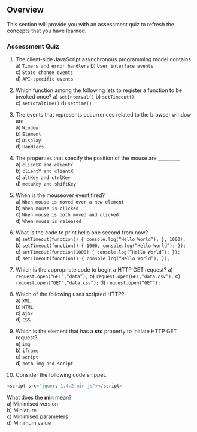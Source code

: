 
## Overview

This section will provide you with an assessment quiz to refresh the concepts that you have learned.


### Assessment Quiz
1. The client-side JavaScript asynchronous programming model contains  
a) `Timers and error handlers` 
b) `User interface events`  
c) `State change events`  
d) `API-specific events`

2. Which function among the following lets to register a function to be invoked once?
a) `setInterval()`
b) `setTimeout()`  
c) `setTotaltime()`
d) `settime()`


3. The events that represents occurrences related to the browser window are  
a) `Window`   
b) `Element`  
c) `Display`  
d) `Handlers`

4. The properties that specify the position of the mouse are _________  
a) `clientX and clientY`  
b) `clientY and clientX`  
c) `altKey and ctrlKey`  
d) `metaKey and shiftKey`

5. When is the mouseover event fired?  
a) `When mouse is moved over a new element`  
b) `When mouse is clicked`  
c) `When mouse is both moved and clicked`  
d) `When mouse is released`

6. What is the code to print hello one second from now?  
a) `setTimeout(function() { console.log(“Hello World”); }, 1000);`   
b) `setTimeout(function() { 1000, console.log(“Hello World”); });`  
c) `setTimeout(function(1000) { console.log(“Hello World”); });`  
d) `setTimeout(function() { console.log(“Hello World”); });`

7. Which is the appropriate code to begin a HTTP GET request?
a) `request.open(“GET”,”data”);`
b) `request.open(GET,”data.csv”);`
c) `request.open(“GET”,”data.csv”);` 
d) `request.open(“GET”);`

8. Which of the following uses scripted HTTP?  
a) `XML`  
b) `HTML`  
c) `Ajax`   
d) `CSS`

9. Which is the element that has a **_src_** property to initiate HTTP GET request?  
a) `img`  
b) `iframe`  
c) `script`  
d) `both img and script`  

10. Consider the following code snippet.
```js
<script src="jquery-1.4.2.min.js"></script>
```
What does the  **min**  mean?  
a) Minimised version   
b) Miniature  
c) Minimised parameters  
d) Minimum value
